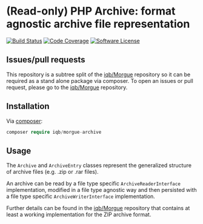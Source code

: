 # (Read-only) PHP Archive: format agnostic archive file representation

[![Build Status](https://travis-ci.org/iqb/Morgue-Archive.png?branch=master)](https://travis-ci.org/iqb/Morgue-Archive)
[![Code Coverage](https://scrutinizer-ci.com/g/iqb/Morgue-Archive/badges/coverage.png?b=master)](https://scrutinizer-ci.com/g/iqb/Morgue-Archive)
[![Software License](https://img.shields.io/badge/License-LGPL%20V3-brightgreen.svg?style=flat-square)](LICENSE)

## Issues/pull requests

This repository is a subtree split of the [iqb/Morgue](https://github.com/iqb/Morgue) repository
 so it can be required as a stand alone package via composer.
To open an issues or pull request, please go to the [iqb/Morgue](https://github.com/iqb/Morgue) repository.

## Installation

Via [composer](https://getcomposer.org):

```php
composer require iqb/morgue-archive
```

## Usage

The `Archive` and `ArchiveEntry` classes represent the generalized structure of archive files (e.g. .zip or .rar files).

An archive can be read by a file type specific `ArchiveReaderInterface` implementation,
 modified in a file type agnostic way
 and then persisted with a file type specific `ArchiveWriterInterface` implementation. 
 
Further details can be found in the [iqb/Morgue](https://github.com/iqb/Morgue) repository that contains
at least a working implementation for the ZIP archive format.
